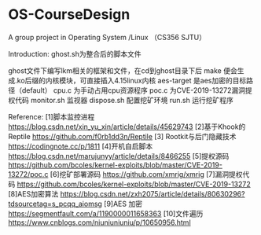 # OS-CourseDesign
A group project in Operating System /Linux （CS356 SJTU）

Introduction:
ghost.sh为整合后的脚本文件

ghost文件下编写lkm相关的框架和文件，在cd到ghost目录下后 make 便会生成.ko后缀的内核模块，可直接插入4.15linux内核
aes-target 是aes加密的目标路径（default）
cpu.c 为手动占用cpu资源程序
poc.c 为CVE-2019-13272漏洞提权代码
monitor.sh 监视器
dispose.sh 配置挖矿环境
run.sh 运行挖矿程序


Reference:
[1]脚本监控进程 https://blog.csdn.net/xin_yu_xin/article/details/45629743
[2]基于Khook的Reptile https://github.com/f0rb1dd3n/Reptile
[3] Rootkit与后门隐藏技术 https://codingnote.cc/p/1811
[4]开机自启脚本 https://blog.csdn.net/marujunyy/article/details/8466255
[5]提权源码 https://github.com/bcoles/kernel-exploits/blob/master/CVE-2019-13272/poc.c
[6]挖矿部署源码 https://github.com/xmrig/xmrig
[7]漏洞提权代码 https://github.com/bcoles/kernel-exploits/blob/master/CVE-2019-13272
[8]AES加密算法 https://blog.csdn.net/zxh2075/article/details/80630296?tdsourcetag=s_pcqq_aiomsg
[9]AES 加密 https://segmentfault.com/a/1190000011658363
[10]文件遍历 https://www.cnblogs.com/niuniuniuniu/p/10650956.html

